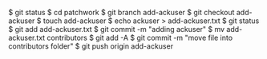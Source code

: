 $ git status
$ cd patchwork
$ git branch add-ackuser
$ git checkout add-ackuser
$ touch add-ackuser
$ echo ackuser > add-ackuser.txt
$ git status
$ git add add-ackuser.txt
$ git commit -m "adding ackuser"
$ mv add-ackuser.txt contributors
$ git add -A
$ git commit -m "move file into contributors folder"
$ git push origin add-ackuser 
